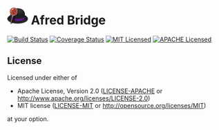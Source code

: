 # <a><img src="docs/images/alfred-bridge-logo.png" height="40" valign="baseline" /></a> Afred Bridge

[![Build Status][actions-badge]][actions-url]
[![Coverage Status][coveralls-badge]][coveralls-url]
[![MIT Licensed][mit-badge]][mit-url]
[![APACHE Licensed][apache-badge]][apache-url]

[actions-badge]: https://github.com/Devin-Yeung/alfred-bridge/actions/workflows/ci.yml/badge.svg?branch=master
[actions-url]: https://github.com/Devin-Yeung/alfred-bridge/actions/workflows/ci.yml
[coveralls-badge]: https://coveralls.io/repos/github/Devin-Yeung/alfred-bridge/badge.svg?branch=master
[coveralls-url]: https://coveralls.io/github/Devin-Yeung/alfred-bridge?branch=master
[mit-badge]: https://img.shields.io/badge/license-MIT-blue.svg
[apache-badge]: https://img.shields.io/badge/license-APACHE_2.0-blue.svg
[mit-url]: https://github.com/Devin-Yeung/alfred-bridge/blob/master/LICENSE-MIT
[apache-url]: https://github.com/Devin-Yeung/alfred-bridge/blob/master/LICENSE-APACHE

## License

Licensed under either of

* Apache License, Version 2.0
  ([LICENSE-APACHE](LICENSE-APACHE) or http://www.apache.org/licenses/LICENSE-2.0)
* MIT license
  ([LICENSE-MIT](LICENSE-MIT) or http://opensource.org/licenses/MIT)

at your option.
